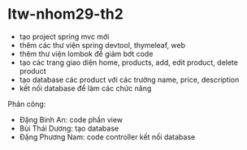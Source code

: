 # ltw-nhom29-th2


- tạo project spring mvc mới
- thêm các thư viện spring devtool, thymeleaf, web
- thêm thư viện lombok để giảm bớt code
- tạo các trang giao diện home, products, add, edit product, delete product
- tạo database các product với các trường name, price, description
- kết nối database để làm các chức năng

Phân công:
- Đặng Bình An: code phần view
- Bùi Thái Dương: tạo database
- Đặng Phương Nam: code controller kết nối database
